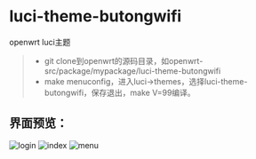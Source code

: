 # luci-theme-butongwifi
openwrt luci主题

> * git clone到openwrt的源码目录，如openwrt-src/package/mypackage/luci-theme-butongwifi
> * make menuconfig，进入luci->themes，选择luci-theme-butongwifi，保存退出，make V=99编译。

## 界面预览：
![login](https://github.com/aboutboy/luci-theme-butongwifi/blob/master/preview/login.png?raw=true)
![index](https://github.com/aboutboy/luci-theme-butongwifi/blob/master/preview/index.png?raw=true)
![menu](https://github.com/aboutboy/luci-theme-butongwifi/blob/master/preview/menu.png?raw=true)

